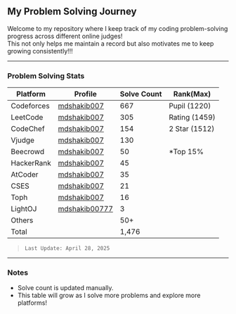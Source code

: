 ## My Problem Solving Journey

Welcome to my repository where I keep track of my coding problem-solving progress across different online judges!  
This not only helps me maintain a record but also motivates me to keep growing consistently!!!

----------

### Problem Solving Stats

| Platform | Profile | Solve Count | Rank(Max) |
| -------- | ------- | ----------- | --------- |
| Codeforces | [mdshakib007](https://codeforces.com/profile/mdshakib007) | 667 | Pupil (1220) |
| LeetCode | [mdshakib007](https://leetcode.com/u/mdshakib007/) | 305 | Rating (1459) |
| CodeChef | [mdshakib007](https://www.codechef.com/users/mdshakib007) | 154 | 2 Star (1512) |
| Vjudge | [mdshakib007](https://vjudge.net/user/mdshakib007) | 130 | |
| Beecrowd | [mdshakib007](https://judge.beecrowd.com/en/profile/772095) | 50 | *Top 15% |
| HackerRank | [mdshakib007](https://www.hackerrank.com/profile/mdshakib007) | 45 | |
| AtCoder | [mdshakib007](https://atcoder.jp/users/mdshakib007) | 35 | |
| CSES | [mdshakib007](https://cses.fi/user/245402) | 21 | |
| Toph | [mdshakib007](https://toph.co/u/mdshakib007) | 16 | |
| LightOJ | [mdshakib00777](https://lightoj.com/user/mdshakib00777) | 3 | | 
| Others | | 50+ | |
| Total | | 1,476 |
> `Last Update: April 28, 2025`

----------

### Notes

-   Solve count is updated manually.
-   This table will grow as I solve more problems and explore more platforms!
